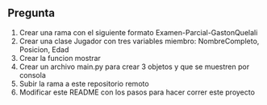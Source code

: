 ## Pregunta

1. Crear una rama con el siguiente formato Examen-Parcial-GastonQuelali
2. Crear una clase Jugador con tres variables miembro: NombreCompleto, Posicion, Edad
3. Crear la funcion mostrar
4. Crear un archivo main.py para crear 3 objetos y que se muestren por consola
5. Subir la rama a este repositorio remoto
6. Modificar este README con los pasos para hacer correr este proyecto

